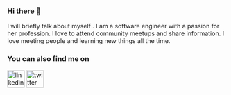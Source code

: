 ### Hi there 👋


I will briefly talk about myself . I am a software engineer with a passion for her profession. I love to attend community meetups and share information. 
I love meeting people and learning new things all the time. 

### You can also find me on
[<img src='https://cdn.jsdelivr.net/npm/simple-icons@3.0.1/icons/linkedin.svg' alt='linkedin' height='40'>](https://www.linkedin.com/in/taner-gen%C3%A7-5672381b2/)  [<img src='https://cdn.jsdelivr.net/npm/simple-icons@3.0.1/icons/twitter.svg' alt='twitter' height='40'>](https://twitter.com/gencdevops)  


